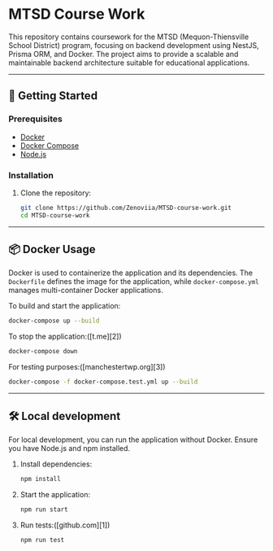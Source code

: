 # MTSD Course Work

This repository contains coursework for the MTSD (Mequon-Thiensville School District) program, focusing on backend development using NestJS, Prisma ORM, and Docker. The project aims to provide a scalable and maintainable backend architecture suitable for educational applications.



---

## 🚀 Getting Started

### Prerequisites

* [Docker](https://www.docker.com/)
* [Docker Compose](https://docs.docker.com/compose/)
* [Node.js](https://nodejs.org/)

### Installation

1. Clone the repository:

   ```bash
   git clone https://github.com/Zenoviia/MTSD-course-work.git
   cd MTSD-course-work
   ```

---

## 📦 Docker Usage

Docker is used to containerize the application and its dependencies. The `Dockerfile` defines the image for the application, while `docker-compose.yml` manages multi-container Docker applications.

To build and start the application:

```bash
docker-compose up --build
```



To stop the application:([t.me][2])

```bash
docker-compose down
```



For testing purposes:([manchestertwp.org][3])

```bash
docker-compose -f docker-compose.test.yml up --build
```



---

## 🛠️ Local development

For local development, you can run the application without Docker. Ensure you have Node.js and npm installed.

1. Install dependencies:

   ```bash
   npm install
   ```



2. Start the application:

   ```bash
   npm run start
   ```



3. Run tests:([github.com][1])

   ```bash
   npm run test
   ```



